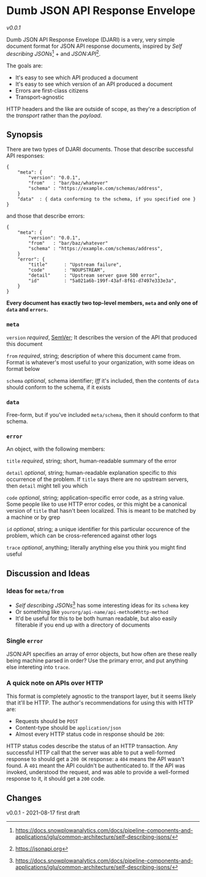 # Dumb JSON API Response Envelope

_v0.0.1_

Dumb JSON API Response Envelope (DJARI) is a very, very simple document format
for JSON API response documents, inspired by _Self describing JSONs_[^1] + and
_JSON:API_[^2].

The goals are:

* It's easy to see which API produced a document
* It's easy to see which version of an API produced a document
* Errors are first-class citizens
* Transport-agnostic

HTTP headers and the like are outside of scope, as they're a description of the
_transport_ rather than the _payload_.

[^1]: https://docs.snowplowanalytics.com/docs/pipeline-components-and-applications/iglu/common-architecture/self-describing-jsons/
[^2]: https://jsonapi.org

## Synopsis

There are two types of DJARI documents. Those that describe successful API
responses:

```
{
    "meta": {
        "version": "0.0.1",
        "from"   : "bar/baz/whatever"
        "schema" : "https://example.com/schemas/address",
    }
    "data"  : { data conforming to the schema, if you specified one }
}
```

and those that describe errors:

```
{
    "meta": {
        "version": "0.0.1",
        "from"   : "bar/baz/whatever"
        "schema" : "https://example.com/schemas/address",
    }
    "error": {
        "title"      : "Upstream failure",
        "code"       : "NOUPSTREAM",
        "detail"     : "Upstream server gave 500 error",
        "id"         : "5a021a6b-199f-43af-8f61-d7497e333e3a",
    }
}
```

**Every document has exactly two top-level members, `meta` and only one of
`data` and `errors`.**

### `meta`

`version` *required*, [SemVer](https://semver.org); It describes the version of
the API that produced this document

`from` *required*, string; description of where this document came from. Format
is whatever's most useful to your organization, with some ideas on format below

`schema` *optional*, schema identifier; *Iff* it's included, then the contents
of `data` should conform to the schema, if it exists

### `data`

Free-form, but if you've included `meta/schema`, then it should conform to that
schema.

### `error`

An object, with the following members:

`title` *required*, string; short, human-readable summary of the error

`detail` *optional*, string; human-readable explanation specific to _this_
occurrence of the problem. If `title` says there are no upstream servers, then
`detail` might tell you which

`code` *optional*, string; application-specific error code, as a string value.
Some people like to use HTTP error codes, or this might be a canonical version
of `title` that hasn't been localized. This is meant to be matched by a machine
or by grep

`id` *optional*, string; a unique identifier for this particular occurence of
the problem, which can be cross-referenced against other logs

`trace` *optional*, anything; literally anything else you think you might find
useful

## Discussion and Ideas

### Ideas for `meta/from`

* _Self describing JSONs_[^1] has some interesting ideas for its `schema` key
* Or something like `yourorg/api-name/api-method#http-method`
* It'd be useful for this to be both human readable, but also easily filterable
if you end up with a directory of documents

### Single `error`

JSON:API specifies an array of error objects, but how often are these really
being machine parsed in order? Use the primary error, and put anything else
intereting into `trace`.

### A quick note on APIs over HTTP

This format is completely agnostic to the transport layer, but it seems likely
that it'll be HTTP. The author's recommendations for using this with HTTP are:

* Requests should be `POST`
* Content-type should be `application/json`
* Almost every HTTP status code in response should be `200`:

HTTP status codes describe the status of an HTTP transaction. Any successful
HTTP call that the server was able to put a well-formed response to should get
a `200 OK` response: a `404` means the API wasn't found. A `401` meant the API
couldn't be authenticated to. If the API was invoked, understood the request,
and was able to provide a well-formed response to it, it should get a `200`
code.

## Changes

v0.0.1 - 2021-08-17 first draft
